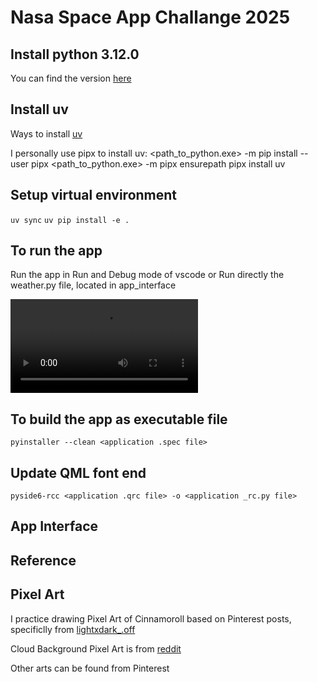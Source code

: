 # Nasa Space App Challange 2025

## Install python 3.12.0
You can find the version [here](https://www.python.org/downloads/release/python-3120/)

## Install uv
Ways to install [uv](https://docs.astral.sh/uv/getting-started/installation/#standalone-installer)

I personally use pipx to install uv:
<path_to_python.exe> -m pip install --user pipx
<path_to_python.exe> -m pipx ensurepath
pipx install uv

## Setup virtual environment
`uv sync`
`uv pip install -e .`

## To run the app
Run the app in Run and Debug mode of vscode
or
Run directly the weather.py file, located in app_interface

<video controls src="20251005-1626-50.2638308.mp4" title="Title"></video>

## To build the app as executable file
`pyinstaller --clean <application .spec file>`

## Update QML font end
`pyside6-rcc <application .qrc file> -o <application _rc.py file>`

## App Interface

## Reference


## Pixel Art
I practice drawing Pixel Art of Cinnamoroll based on Pinterest posts, specificlly from [lightxdark_.off](https://de.pinterest.com/lightixel/) 

Cloud Background Pixel Art is from [reddit](https://www.reddit.com/r/PixelArt/comments/puly9o/practicing_my_pixel_art_with_some_relaxing_clouds/)

Other arts can be found from Pinterest